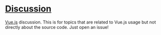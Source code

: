 [Discussion](https://github.com/vuejs/Discussion/issues)
==========

[Vue.js](http://vuejs.org/) discussion. This is for topics that are related to Vue.js usage but not directly about the source code. Just open an issue!
